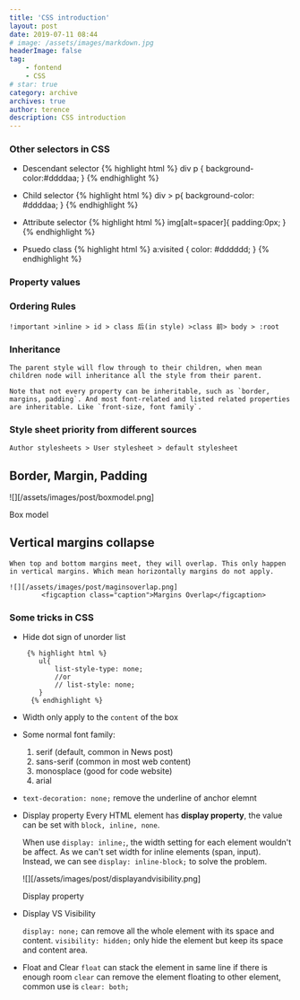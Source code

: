 ```yaml
---
title: 'CSS introduction'
layout: post
date: 2019-07-11 08:44
# image: /assets/images/markdown.jpg
headerImage: false
tag:
    - fontend
    - CSS
# star: true
category: archive
archives: true
author: terence
description: CSS introduction
---
```


### Other selectors in CSS

* Descendant selector
  {% highlight html %}
   div p {
       background-color:#ddddaa;
   }
  {% endhighlight %}

* Child selector 
  {% highlight html %}
   div > p{
       background-color: #ddddaa;
   }
  {% endhighlight %}

* Attribute selector
  {% highlight html %}
    img[alt=spacer]{
        padding:0px;
    }
  {% endhighlight %}

* Psuedo class
  {% highlight html %}
    a:visited {
        color: #dddddd;
    }
  {% endhighlight %}



### Property values


### Ordering Rules

    !important >inline > id > class 后(in style) >class 前> body > :root

### Inheritance 

    The parent style will flow through to their children, when mean children node will inheritance all the style from their parent. 

    Note that not every property can be inheritable, such as `border, margins, padding`. And most font-related and listed related properties are inheritable. Like `front-size, font family`.


### Style sheet priority from different sources

    Author stylesheets > User stylesheet > default stylesheet


## Border, Margin, Padding

![][/assets/images/post/boxmodel.png]
 <figcaption class="caption">Box model</figcaption>


## Vertical margins collapse

    When top and bottom margins meet, they will overlap. This only happen in vertical margins. Which mean horizontally margins do not apply. 

    ![][/assets/images/post/maginsoverlap.png]
            <figcaption class="caption">Margins Overlap</figcaption>


### Some tricks in CSS

* Hide dot sign of unorder list 

       {% highlight html %}
          ul{
              list-style-type: none;
              //or 
              // list-style: none;
          }
        {% endhighlight %}

* Width only apply to the `content` of the box

* Some normal font family: 
    1. serif (default, common in News post)
    2. sans-serif (common in most web content)
    3. monosplace (good for code website)
    4. arial

* `text-decoration: none;` remove the underline of anchor elemnt

* Display property 
    Every HTML element has **display property**, the value can be set with `block, inline, none`. 

    When use `display: inline;`, the width setting for each element wouldn't be affect. As we can't set width for inline elements (span, input). Instead, we can see `display: inline-block;` to solve the problem.

    ![][/assets/images/post/displayandvisibility.png]
            <figcaption class="caption">Display property</figcaption>
     

* Display VS Visibility

    `display: none;` can remove all the whole element with its space and content. 
    `visibility: hidden;` only hide the element but keep its space and content area.

* Float and Clear
    `float` can stack the element in same line if there is enough room
    `clear` can remove the element floating to other element, common use is `clear: both;`